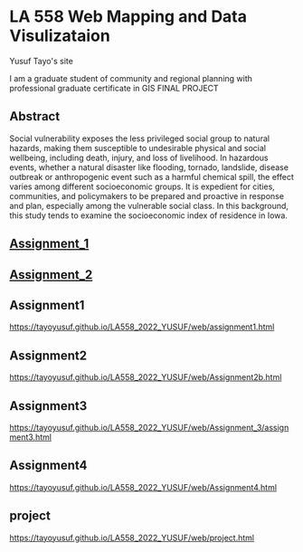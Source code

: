 # LA 558 Web Mapping and Data Visulizataion 
Yusuf Tayo's site
  
I am a graduate student of community and regional planning with professional graduate certificate in GIS
FINAL PROJECT



<h2>Abstract</h2>

Social vulnerability exposes the less privileged social group to natural hazards, making them susceptible to undesirable physical and social wellbeing, including death, injury, and loss of livelihood. In hazardous events, whether a natural disaster like flooding, tornado, landslide, disease outbreak or anthropogenic event such as a harmful chemical spill, the effect varies among different socioeconomic groups. It is expedient for cities, communities, and policymakers to be prepared and proactive in response and plan, especially among the vulnerable social class. In this background, this study tends to examine the socioeconomic index of residence in Iowa.

<a href="https://tayoyusuf.github.io/LA558_2022_YUSUF/web/assignment1.html"><h2>Assignment_1</h2></a>  <a href="https://tayoyusuf.github.io/LA558_2022_YUSUF/web/Assignment2b.html"><h2>Assignment_2</h2></a>

<h2>Assignment1</h2>

https://tayoyusuf.github.io/LA558_2022_YUSUF/web/assignment1.html

<h2>Assignment2</h2>

https://tayoyusuf.github.io/LA558_2022_YUSUF/web/Assignment2b.html

<h2>Assignment3</h2>

https://tayoyusuf.github.io/LA558_2022_YUSUF/web/Assignment_3/assignment3.html

<h2>Assignment4</h2>

https://tayoyusuf.github.io/LA558_2022_YUSUF/web/Assignment4.html

<h2>project</h2>

https://tayoyusuf.github.io/LA558_2022_YUSUF/web/project.html



